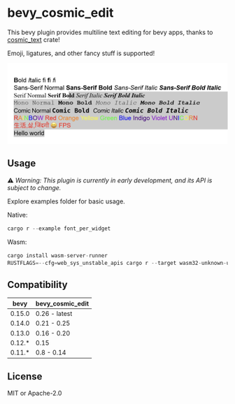 # bevy_cosmic_edit

This bevy plugin provides multiline text editing for bevy apps, thanks to [cosmic_text](https://github.com/pop-os/cosmic-text) crate!

Emoji, ligatures, and other fancy stuff is supported!

![bevy_cosmic_edit](./bevy_cosmic_edit.png)

## Usage

⚠️ *Warning: This plugin is currently in early development, and its API is subject to change.*

Explore examples folder for basic usage.

Native:

```rust
cargo r --example font_per_widget
```

Wasm:

```rust
cargo install wasm-server-runner
RUSTFLAGS=--cfg=web_sys_unstable_apis cargo r --target wasm32-unknown-unknown --example basic_ui
```

## Compatibility

| bevy   | bevy_cosmic_edit |
| ------ | ---------------- |
| 0.15.0 | 0.26 - latest    |
| 0.14.0 | 0.21 - 0.25      |
| 0.13.0 | 0.16 - 0.20      |
| 0.12.* | 0.15             |
| 0.11.* | 0.8 - 0.14       |


## License

MIT or Apache-2.0
